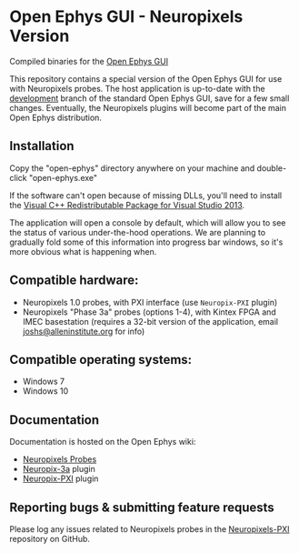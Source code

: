 # Open Ephys GUI - Neuropixels Version

Compiled binaries for the [Open Ephys GUI](https://github.com/open-ephys/plugin-GUI)

This repository contains a special version of the Open Ephys GUI for use with Neuropixels probes. The host application is up-to-date with the [development](https://github.com/open-ephys/plugin-GUI/tree/development) branch of the standard Open Ephys GUI, save for a few small changes. Eventually, the Neuropixels plugins will become part of the main Open Ephys distribution.


## Installation

Copy the "open-ephys" directory anywhere on your machine and double-click "open-ephys.exe"

If the software can't open because of missing DLLs, you'll need to install the [Visual C++ Redistributable Package for Visual Studio 2013](https://www.microsoft.com/en-us/download/details.aspx?id=40784).

The application will open a console by default, which will allow you to see the status of various under-the-hood operations. We are planning to gradually fold some of this information into progress bar windows, so it's more obvious what is happening when.


## Compatible hardware:

- Neuropixels 1.0 probes, with PXI interface (use `Neuropix-PXI` plugin)
- Neuropixels "Phase 3a" probes (options 1-4), with Kintex FPGA and IMEC basestation (requires a 32-bit version of the application, email joshs@alleninstitute.org for info)


## Compatible operating systems:

- Windows 7
- Windows 10


## Documentation

Documentation is hosted on the Open Ephys wiki:
- [Neuropixels Probes](https://open-ephys.atlassian.net/wiki/spaces/OEW/pages/77332482/Neuropixels+Probes)
- [Neuropix-3a](https://open-ephys.atlassian.net/wiki/spaces/OEW/pages/77332482/Neuropix-3a) plugin
- [Neuropix-PXI](https://open-ephys.atlassian.net/wiki/spaces/OEW/pages/963280903/Neuropix-PXI) plugin


## Reporting bugs & submitting feature requests

Please log any issues related to Neuropixels probes in the [Neuropixels-PXI](https://github.com/open-ephys/neuropixels-pxi/issues) repository on GitHub.